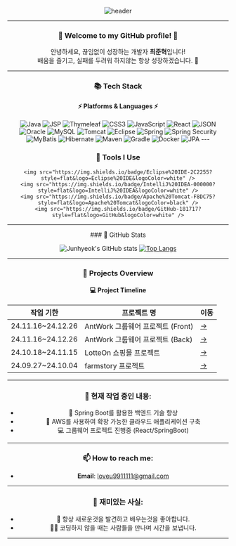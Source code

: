<div align="center">

![header](https://capsule-render.vercel.app/api?type=wave&color=gradient&height=250&section=header&text=💻%20Junhyeok's%20Profile%20💻&fontSize=70&fontAlign=50)

---

### 🚀 Welcome to my GitHub profile! 🚀  
안녕하세요, 끊임없이 성장하는 개발자 **최준혁**입니다!  
배움을 즐기고, 실패를 두려워 하지않는 항상 성장하겠습니다. 🌟

---

### 📚 Tech Stack
#### ⚡ Platforms & Languages ⚡
<div align="center">
	<img src="https://img.shields.io/badge/Java-007396?style=flat-square&logo=Java&logoColor=white" alt="Java">
	<img src="https://img.shields.io/badge/JSP-E34F26?style=flat-square&logo=java&logoColor=white" alt="JSP">
	<img src="https://img.shields.io/badge/Thymeleaf-005F99?style=flat-square&logo=Thymeleaf&logoColor=white" alt="Thymeleaf">
	<img src="https://img.shields.io/badge/CSS3-1572B6?style=flat-square&logo=css3&logoColor=white" alt="CSS3">
	<img src="https://img.shields.io/badge/JavaScript-F7DF1E?style=flat-square&logo=JavaScript&logoColor=black" alt="JavaScript">
	<img src="https://img.shields.io/badge/React-61DAFB?style=flat-square&logo=React&logoColor=black" alt="React">
	<img src="https://img.shields.io/badge/JSON-000000?style=flat-square&logo=JSON&logoColor=white" alt="JSON">
	<img src="https://img.shields.io/badge/Oracle-F80000?style=flat-square&logo=Oracle&logoColor=white" alt="Oracle">
	<img src="https://img.shields.io/badge/MySQL-4479A1?style=flat-square&logo=MySQL&logoColor=white" alt="MySQL">
	<img src="https://img.shields.io/badge/Tomcat-F8DC75?style=flat-square&logo=Apache-Tomcat&logoColor=black" alt="Tomcat">
	<img src="https://img.shields.io/badge/Eclipse-2C2255?style=flat-square&logo=Eclipse&logoColor=white" alt="Eclipse">
	<img src="https://img.shields.io/badge/Spring-6DB33F?style=flat-square&logo=Spring&logoColor=white" alt="Spring">
	<img src="https://img.shields.io/badge/Spring%20Security-6DB33F?style=flat-square&logo=Spring-Security&logoColor=white" alt="Spring Security">
	<img src="https://img.shields.io/badge/MyBatis-4479A1?style=flat-square&logo=MyBatis&logoColor=white" alt="MyBatis">
	<img src="https://img.shields.io/badge/Hibernate-59666C?style=flat-square&logo=Hibernate&logoColor=white" alt="Hibernate">
	<img src="https://img.shields.io/badge/Maven-C71A36?style=flat-square&logo=Apache-Maven&logoColor=white" alt="Maven">
	<img src="https://img.shields.io/badge/Gradle-02303A?style=flat-square&logo=Gradle&logoColor=white" alt="Gradle">
	<img src="https://img.shields.io/badge/Docker-2496ED?style=flat-square&logo=Docker&logoColor=white" alt="Docker">
	<img src="https://img.shields.io/badge/JPA-6DB33F?style=flat-square&logo=Spring&logoColor=white" alt="JPA">
---

### 🔨 Tools I Use

	<img src="https://img.shields.io/badge/Eclipse%20IDE-2C2255?style=flat&logo=Eclipse%20IDE&logoColor=white" />
	<img src="https://img.shields.io/badge/IntelliJ%20IDEA-000000?style=flat&logo=IntelliJ%20IDEA&logoColor=white" />
	<img src="https://img.shields.io/badge/Apache%20Tomcat-F8DC75?style=flat&logo=Apache%20Tomcat&logoColor=black" />
	<img src="https://img.shields.io/badge/GitHub-181717?style=flat&logo=GitHub&logoColor=white" />

---
</div>
### 🌟 GitHub Stats

<div align="center">
  
![Junhyeok's GitHub stats](https://github-readme-stats.vercel.app/api?username=junhyeokkk&show_icons=true&theme=radical)
[![Top Langs](https://github-readme-stats.vercel.app/api/top-langs/?username=junhyeokkk&layout=compact&theme=radical)](https://github.com/anuraghazra/github-readme-stats)

</div>

---

### 📅 Projects Overview

#### 💻 Project Timeline
| **작업 기한**        | **프로젝트 명**                     | **이동**  |
|-----------------|-------------------------------|-------|
| 24.11.16~24.12.26 | AntWork 그룹웨어 프로젝트 (Front)        | [->](https://github.com/greenlotte4/lotte-2nd-project-front-team3) |
| 24.11.16~24.12.26 | AntWork 그룹웨어 프로젝트 (Back)        | [->](https://github.com/greenlotte4/lotte-2nd-project-back-team3) |
| 24.10.18~24.11.15 | LotteOn 쇼핑몰 프로젝트            | [->](https://github.com/junhyeokkk/LotteOn) |
| 24.09.27~24.10.04 | farmstory 프로젝트                | [->](https://github.com/junhyeokkk/Farmstory_TEAM1) |

---

### 🎯 현재 작업 중인 내용:
- 🌱 Spring Boot를 활용한 백엔드 기술 향상
- 🚀 AWS를 사용하여 확장 가능한 클라우드 애플리케이션 구축
- 💻 그룹웨어 프로젝트 진행중 (React/SpringBoot)

---

### 📫 How to reach me:
- **Email**: loveu9911111@gmail.com

---

### 🥂 재미있는 사실:
- 🎨 항상 새로운것을 발견하고 배우는것을 좋아합니다.
- 🚴‍♂️ 코딩하지 않을 때는 사람들을 만나며 시간을 보냅니다.

---

</div>
